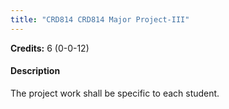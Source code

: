 ```yaml
---
title: "CRD814 CRD814 Major Project-III"
---
```

**Credits:** 6 (0-0-12)

#### Description
The project work shall be specific to each student.